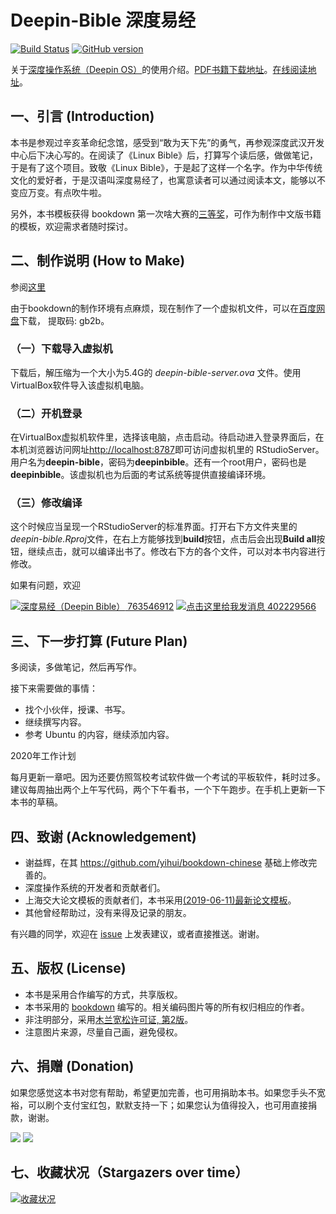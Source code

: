 # Deepin-Bible 深度易经

[![Build Status](https://travis-ci.org/bubifengyun/deepin-bible.svg?branch=master)](https://travis-ci.org/bubifengyun/deepin-bible)
[![GitHub version](https://badge.fury.io/gh/bubifengyun%2Fdeepin-bible.svg)](http://badge.fury.io/gh/bubifengyun%2Fdeepin-bible)


关于[深度操作系统（Deepin OS）](https://www.deepin.org/)的使用介绍。[PDF书籍下载地址](https://github.com/bubifengyun/deepin-bible/releases)。[在线阅读地址](https://bubifengyun.github.io/deepin-bible/)。

## 一、引言 (Introduction)

本书是参观过辛亥革命纪念馆，感受到“敢为天下先”的勇气，再参观深度武汉开发中心后下决心写的。在阅读了《Linux Bible》后，打算写个读后感，做做笔记，于是有了这个项目。致敬《Linux Bible》，于是起了这样一个名字。作为中华传统文化的爱好者，于是汉语叫深度易经了，也寓意读者可以通过阅读本文，能够以不变应万变。有点吹牛啦。

另外，本书模板获得 bookdown 第一次啥大赛的[三等奖](https://community.rstudio.com/t/announcing-winners-of-the-1st-bookdown-contest/16394/1)，可作为制作中文版书籍的模板，欢迎需求者随时探讨。

## 二、制作说明 (How to Make)

参阅[这里](./rmd/802-appendix-makebook.Rmd)

由于bookdown的制作环境有点麻烦，现在制作了一个虚拟机文件，可以在[百度网盘](https://pan.baidu.com/s/1nsVbviTP2j6BBg-oiwAEmQ)下载， 提取码: gb2b。

### （一）下载导入虚拟机

下载后，解压缩为一个大小为5.4G的 *deepin-bible-server.ova* 文件。使用VirtualBox软件导入该虚拟机电脑。

### （二）开机登录

在VirtualBox虚拟机软件里，选择该电脑，点击启动。待启动进入登录界面后，在本机浏览器访问网址[http://localhost:8787](http://localhost:8787)即可访问虚拟机里的 RStudioServer。用户名为**deepin-bible**，密码为**deepinbible**。还有一个root用户，密码也是**deepinbible**。该虚拟机也为后面的考试系统等提供直接编译环境。

### （三）修改编译

这个时候应当呈现一个RStudioServer的标准界面。打开右下方文件夹里的*deepin-bible.Rproj*文件，在右上方能够找到**build**按钮，点击后会出现**Build all**按钮，继续点击，就可以编译出书了。修改右下方的各个文件，可以对本书内容进行修改。

如果有问题，欢迎

<a target="_blank" href="//shang.qq.com/wpa/qunwpa?idkey=40d87fca306c56134e3cefd7053e973177033a818cd7f89fb4222f7c41d9332d"><img border="0" src="https://pub.idqqimg.com/wpa/images/group.png" alt="深度易经（Deepin Bible）" title="深度易经（Deepin Bible）"> 763546912</a>
<a target="_blank" href="http://wpa.qq.com/msgrd?v=3&uin=402229566&site=qq&menu=yes"><img border="0" src="https://pub.idqqimg.com/wpa/images/counseling_style_52.png" alt="点击这里给我发消息" title="点击这里给我发消息"/> 402229566</a>

## 三、下一步打算 (Future Plan)

多阅读，多做笔记，然后再写作。

接下来需要做的事情：

- 找个小伙伴，授课、书写。
- 继续撰写内容。
- 参考 Ubuntu 的内容，继续添加内容。

2020年工作计划

每月更新一章吧。因为还要仿照驾校考试软件做一个考试的平板软件，耗时过多。建议每周抽出两个上午写代码，两个下午看书，一个下午跑步。在手机上更新一下本书的草稿。

## 四、致谢 (Acknowledgement)

- 谢益辉，在其 https://github.com/yihui/bookdown-chinese 基础上修改完善的。
- 深度操作系统的开发者和贡献者们。
- 上海交大论文模板的贡献者们，本书采用[(2019-06-11)最新论文模板](https://raw.githubusercontent.com/sjtug/SJTUThesis/master/sjtuthesis.cls)。
- 其他曾经帮助过，没有来得及记录的朋友。

有兴趣的同学，欢迎在 [issue](https://github.com/bubifengyun/deepin-bible/issues) 上发表建议，或者直接推送。谢谢。

## 五、版权 (License)

- 本书是采用合作编写的方式，共享版权。
- 本书采用的 [bookdown](https://github.com/rstudio/bookdown) 编写的。相关编码图片等的所有权归相应的作者。
- 非注明部分，采用[木兰宽松许可证, 第2版](https://license.coscl.org.cn/MulanPSL2/)。
- 注意图片来源，尽量自己画，避免侵权。


## 六、捐赠 (Donation)

如果您感觉这本书对您有帮助，希望更加完善，也可用捐助本书。如果您手头不宽裕，可以刷个支付宝红包，默默支持一下；如果您认为值得投入，也可用直接捐款，谢谢。

![](images/zhifubaohongbao.png) ![](images/zhifubaozhifu.png)

## 七、收藏状况（Stargazers over time）

[![收藏状况](https://starchart.cc/bubifengyun/deepin-bible.svg)](https://starchart.cc/bubifengyun/deepin-bible)
